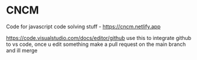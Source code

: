 # CNCM
Code for javascript code solving stuff - https://cncm.netlify.app

https://code.visualstudio.com/docs/editor/github
use this to integrate github to vs code, once u edit something make a pull request on the main branch and ill merge
